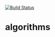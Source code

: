 [![Build Status](https://travis-ci.org/cmgreen210/algorithms_scala.svg?branch=master)](https://travis-ci.org/cmgreen210/algorithms_scala)
# algorithms